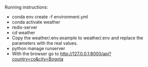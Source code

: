 Running instructions:

* conda env create -f environment.yml
* conda activate weather
* redis-server
* cd weather
* Copy the weather/.env.example to weather/.env and replace the parameters with the real values.
* python manage runserver
* With the browser go to http://127.0.0.1:8000/api?country=co&city=Bogota